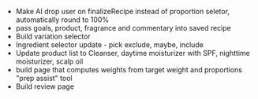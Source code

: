 - Make AI drop user on finalizeRecipe instead of proportion seletor, automatically round to 100%
- pass goals, product, fragrance and commentary into saved recipe
- Build variation selector
- Ingredient selector update - pick exclude, maybe, include
- Update product list to Cleanser, daytime moisturizer with SPF, nighttime moisturizer, scalp oil
- build page that computes weights from target weight and proportions "prep assist" tool
- Build review page
